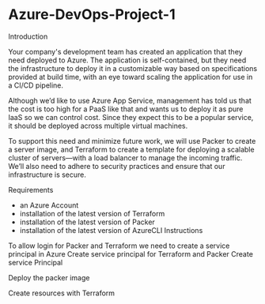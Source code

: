 # Azure-DevOps-Project-1

Introduction

Your company's development team has created an application that they need deployed to Azure. The application is self-contained, but they need the infrastructure to deploy it in a customizable way based on specifications provided at build time, with an eye toward scaling the application for use in a CI/CD pipeline.

Although we’d like to use Azure App Service, management has told us that the cost is too high for a PaaS like that and wants us to deploy it as pure IaaS so we can control cost. Since they expect this to be a popular service, it should be deployed across multiple virtual machines.

To support this need and minimize future work, we will use Packer to create a server image, and Terraform to create a template for deploying a scalable cluster of servers—with a load balancer to manage the incoming traffic. We’ll also need to adhere to security practices and ensure that our infrastructure is secure.

Requirements
- an Azure Account
- installation of the latest version of Terraform
- installation of the latest version of Packer
- installation of the latest version of AzureCLI
Instructions

To allow login for Packer and Terraform we need to create a service principal in Azure
    Create service principal for Terraform and Packer Create service Principal

Deploy the packer image

Create resources with Terraform